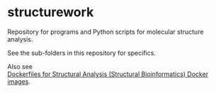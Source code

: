structurework
=============

Repository for programs and Python scripts for molecular structure analysis.

See the sub-folders in this repository for specifics.

Also see  
[Dockerfiles for Structural Analysis (Structural Bioinformatics) Docker images](https://github.com/fomightez/Dockerfiles#dockerfiles-for-structural-analysis-structural-bioinformatics-docker-images).
